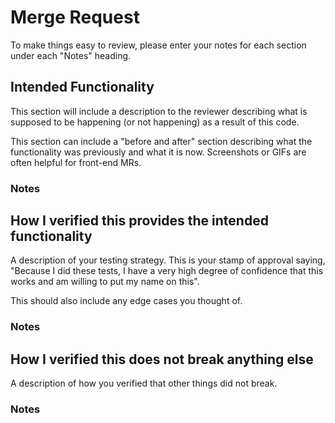 # Merge Request
To make things easy to review, please enter your notes for each section under each "Notes" heading.

## Intended Functionality
This section will include a description to the reviewer describing what is supposed to be happening (or not happening) as a result of this code.

This section can include a "before and after" section describing what the functionality was previously and what it is now. Screenshots or GIFs are often helpful for front-end MRs.

### Notes



## How I verified this provides the intended functionality
A description of your testing strategy. This is your stamp of approval saying, "Because I did these tests, I have a very high degree of confidence that this works and am willing to put my name on this".

This should also include any edge cases you thought of.

### Notes



## How I verified this does not break anything else
A description of how you verified that other things did not break.

### Notes

